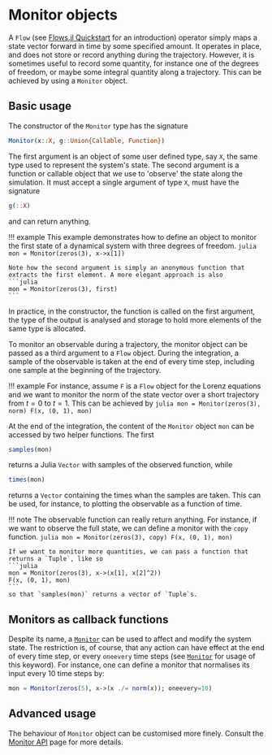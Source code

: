 # Monitor objects
A `Flow` (see [Flows.jl Quickstart](@ref) for an introduction) operator simply maps a state vector forward in time by some specified amount. It operates in place, and does not store or record anything during the trajectory. However, it is sometimes useful to record some quantity, for instance one of the degrees of freedom, or maybe some integral quantity along a trajectory. This can be achieved by using a `Monitor` object.

## Basic usage
The constructor of the `Monitor` type has the signature
```julia
Monitor(x::X, g::Union{Callable, Function})
```
The first argument is an object of some user defined type, say `X`, the same type used to represent the system's state. The second argument is a function or callable object that we use to 'observe' the state along the simulation. It must accept a single argument of type `X`, must have the signature
```julia
g(::X)
```
and can return anything. 

!!! example
    This example demonstrates how to define an object to monitor the first state of a dynamical system with three degrees of freedom.
    ```julia
    mon = Monitor(zeros(3), x->x[1])
    ```

    Note how the second argument is simply an anonymous function that extracts the first element. A more elegant approach is also
    ```julia
    mon = Monitor(zeros(3), first)
    ```

In practice, in the constructor, the function is called on the first argument, the type of the output is analysed and storage to hold more elements of the same type is allocated.

To monitor an observable during a trajectory, the monitor object can be passed as a third argument to a `Flow` object. During the integration, a sample of the observable is taken at the end of every time step, including one sample at the beginning of the trajectory.

!!! example
    For instance, assume `F` is a `Flow` object for the Lorenz equations and we want to monitor the norm of the state vector over a short trajectory from $t=0$ to $t=1$. This can be achieved by
    ```julia
    mon = Monitor(zeros(3), norm)
    F(x, (0, 1), mon)
    ```
    
At the end of the integration, the content of the `Monitor` object `mon` can be accessed by two helper functions. The first
```julia
samples(mon)
```
returns a Julia `Vector` with samples of the observed function, while 
```julia
times(mon)
```
returns a `Vector` containing the times whan the samples are taken. This can be used, for instance, to plotting the observable as a function of time.

!!! note
    The observable function can really return anything. For instance, if we want to observe the full state, we can define a monitor with the `copy` function.
    ```julia
    mon = Monitor(zeros(3), copy)
    F(x, (0, 1), mon)
    ```

    If we want to monitor more quantities, we can pass a function that returns a `Tuple`, like so
    ```julia
    mon = Monitor(zeros(3), x->(x[1], x[2]^2))
    F(x, (0, 1), mon)
    ```
    so that `samples(mon)` returns a vector of `Tuple`s.

## Monitors as callback functions
Despite its name, a [`Monitor`](@ref) can be used to affect and modify the system state. The restriction is, of course, that any action can have effect at the end of every time step, or every `oneevery` time steps (see [`Monitor`](@ref) for usage of this keyword). For instance, one can define a monitor that normalises its input every 10 time steps by:
```julia
mon = Monitor(zeros(5), x->(x ./= norm(x)); oneevery=10)
```

## Advanced usage
The behaviour of `Monitor` object can be customised more finely. Consult the [Monitor API](@ref) page for more details.
